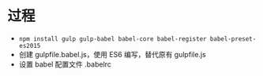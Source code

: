 # 过程
- `npm install gulp gulp-babel babel-core babel-register babel-preset-es2015`
- 创建 gulpfile.babel.js，使用 ES6 编写，替代原有 gulpfile.js
- 设置 babel 配置文件 .babelrc